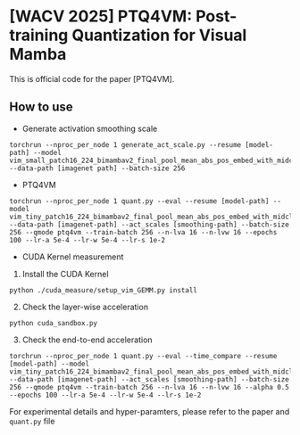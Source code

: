 # [WACV 2025] PTQ4VM: Post-training Quantization for Visual Mamba

This is official code for the paper [PTQ4VM].


## How to use
* Generate activation smoothing scale  
```
torchrun --nproc_per_node 1 generate_act_scale.py --resume [model-path] --model vim_small_patch16_224_bimambav2_final_pool_mean_abs_pos_embed_with_midclstok_div2 --data-path [imagenet path] --batch-size 256
```

+ PTQ4VM
```
torchrun --nproc_per_node 1 quant.py --eval --resume [model-path] --model vim_tiny_patch16_224_bimambav2_final_pool_mean_abs_pos_embed_with_midclstok_div2 --data-path [imagenet-path] --act_scales [smoothing-path] --batch-size 256 --qmode ptq4vm --train-batch 256 --n-lva 16 --n-lvw 16 --epochs 100 --lr-a 5e-4 --lr-w 5e-4 --lr-s 1e-2
```
+ CUDA Kernel measurement
1. Install the CUDA Kernel
```
python ./cuda_measure/setup_vim_GEMM.py install
```

2. Check the layer-wise acceleration
```
python cuda_sandbox.py
```

3. Check the end-to-end acceleration
```
torchrun --nproc_per_node 1 quant.py --eval --time_compare --resume [model-path] --model vim_tiny_patch16_224_bimambav2_final_pool_mean_abs_pos_embed_with_midclstok_div2 --data-path [imagenet-path] --act_scales [smoothing-path] --batch-size 256 --qmode ptq4vm --train-batch 256 --n-lva 16 --n-lvw 16 --alpha 0.5 --epochs 100 --lr-a 5e-4 --lr-w 5e-4 --lr-s 1e-2
```

For experimental details and hyper-paramters, please refer to the paper and `quant.py` file

       
<!--
## Installation  
+ Python verseion >= 3.7.13 
+ Pytorch >= 1.12.1
+ ImageNet Dataset
+ Using docker:
```
docker run -v {local_code_loc}:{container_code_loc} -v {local_dataset_loc}:{container_dataset_loc} -it --gpus=all pytorch/pytorch:1.12.1-cuda11.3-cudnn8-devel 
```
-->
